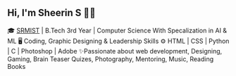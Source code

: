 ## Hi, I'm Sheerin S 👨‍💻

🎓 [SRMIST](https://srmistvdp.edu.in/) | B.Tech 3rd Year  | Computer Science With Specalization in AI & ML
🖥️ Coding, Graphic Designing & Leadership Skills
⚙️ HTML | CSS | Python | C | Photoshop | Adobe 
✨Passionate about web development, Designing, Gaming, Brain Teaser Quizes, Photography, Mentoring, Music, Reading Books

<!--Github Stats from https://github.com/anuraghazra/github-readme-stats
[![Sheerin's GitHub stats](https://github-readme-stats.vercel.app/api?username=sheerins&count private=true&show icons=true&theme=neon&hide rank=false)](https://github.com/anuraghazra/github-readme-stats)
<!--
**sheerins/sheerins** is a ✨ _special_ ✨ repository because its `README.md` (this file) appears on your GitHub profile.

